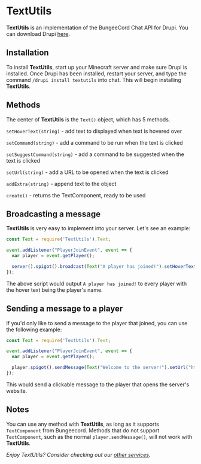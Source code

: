 # TextUtils
**TextUtils** is an implementation of the BungeeCord Chat API for Drupi.
You can download Drupi [here](https://stacket.net/drupi).

## Installation
To install **TextUtils**, start up your Minecraft server and make sure Drupi is installed.
Once Drupi has been installed, restart your server, and type the command `/drupi install textutils` into chat.
This will begin installing **TextUtils**.

## Methods
The center of **TextUtils** is the `Text()` object, which has 5 methods.

`setHoverText(string)` - add text to displayed when text is hovered over

`setCommand(string)` - add a command to be run when the text is clicked

`setSuggestCommand(string)` - add a command to be suggested when the text is clicked

`setUrl(string)` - add a URL to be opened when the text is clicked

`addExtra(string)` - append text to the object

`create()` - returns the TextComponent, ready to be used

## Broadcasting a message
**TextUtils** is very easy to implement into your server. Let's see an example:

```js
const Text = require('TextUtils').Text;

event.addListener("PlayerJoinEvent", event => {
  var player = event.getPlayer();

  server().spigot().broadcast(Text("A player has joined!").setHoverText(player.getDisplayName()).create());
});
```

The above script would output `A player has joined!` to every player with the hover text being the player's name.

## Sending a message to a player
If you'd only like to send a message to the player that joined, you can use the following example:

```js
const Text = require('TextUtils').Text;

event.addListener("PlayerJoinEvent", event => {
  var player = event.getPlayer();

  player.spigot().sendMessage(Text("Welcome to the server!").setUrl("https://myserver.com").create());
});
```

This would send a clickable message to the player that opens the server's website.

## Notes
You can use any method with **TextUtils**, as long as it supports `TextComponent` from Bungeecord.
Methods that do not support `TextComponent`, such as the normal `player.sendMessage()`, will not work with **TextUtils**.

*Enjoy TextUtils? Consider checking out our [other services](https://satellyte.net).*
